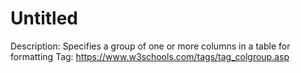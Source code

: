 # Untitled

Description: Specifies a group of one or more columns in a table for formatting
Tag: https://www.w3schools.com/tags/tag_colgroup.asp